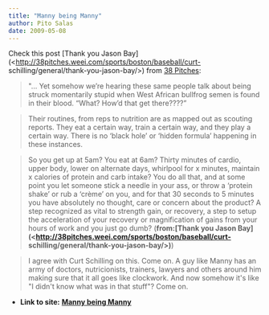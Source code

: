 ```yaml
---
title: "Manny being Manny"
author: Pito Salas
date: 2009-05-08
---
```


Check this post [Thank you Jason
Bay](<http://38pitches.weei.com/sports/boston/baseball/curt-
schilling/general/thank-you-jason-bay/>) from [38
Pitches](<http://38pitches.com/feed/>):

> "… Yet somehow we’re hearing these same people talk about being struck
> momentarily stupid when West African bullfrog semen is found in their blood.
> “What? How’d that get there????”

> Their routines, from reps to nutrition are as mapped out as scouting
> reports. They eat a certain way, train a certain way, and they play a
> certain way. There is no ‘black hole’ or ‘hidden formula’ happening in these
> instances.

> So you get up at 5am? You eat at 6am? Thirty minutes of cardio, upper body,
> lower on alternate days, whirlpool for x minutes, maintain x calories of
> protein and carb intake? You do all that, and at some point you let someone
> stick a needle in your ass, or throw a ‘protein shake’ or rub a ‘crème’ on
> you, and for that 30 seconds to 5 minutes you have absolutely no thought,
> care or concern about the product? A step recognized as vital to strength
> gain, or recovery, a step to setup the acceleration of your recovery or
> magnification of gains from your hours of work and you just go dumb?
> (**from:[Thank you Jason
> Bay](<http://38pitches.weei.com/sports/boston/baseball/curt-
> schilling/general/thank-you-jason-bay/>)**)

> I agree with Curt Schilling on this. Come on. A guy like Manny has an army
> of doctors, nutricionists, trainers, lawyers and others around him making
> sure that it all goes like clockwork. And now somehow it's like "I didn't
> know what was in that stuff"? Come on.


* **Link to site:** **[Manny being Manny](None)**
